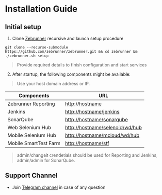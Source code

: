 # Installation Guide

## Initial setup

1. Clone [Zebrunner](https://github.com/zebrunner/zebrunner) recursive and launch setup procedure
  ```
  git clone --recurse-submodule https://github.com/zebrunner/zebrunner.git && cd zebrunner && ./zebrunner.sh setup
  ```
  > Provide required details to finish configuration and start services
  
2. After startup, the following components might be available:
  > Use your host domain address or IP.  
  
| Components            | URL                                                                |
|---------------------	|------------------------------------------------------------------- |
| Zebrunner Reporting   | [http://hostname](http://hostname)                                 |
| Jenkins               | [http://hostname/jenkins](http://hostname/jenkins)                 |
| SonarQube             | [http://hostname/sonarqube](http://hostname/sonarqube)             |
| Web Selenium Hub      | [http://hostname/selenoid/wd/hub](http://hostname/selenoid/wd/hub) |
| Mobile Selenium Hub   | [http://hostname/mcloud/wd/hub](http://hostname/mcloud/wd/hub)     |
| Mobile SmartTest Farm	| [http://hostname/stf](http://hostname/stf)                         |

> admin/changeit crendetials should be used for Reporting and Jenkins, admin/admin for SonarQube.

## Support Channel

* Join [Telegram channel](https://t.me/zebrunner) in case of any question
